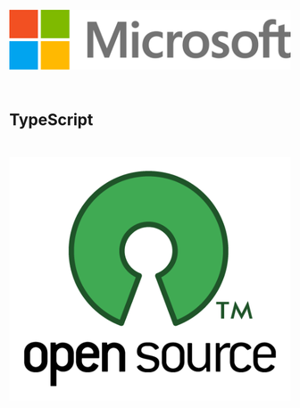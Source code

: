 <!-- .slide: data-background="url('resources/typescript-blueprint.svg') no-repeat" data-background-position="center" -->
![Microsoft](resources/microsoft-logo.jpg) <!-- .element class="small-logo" -->

<br />

# TypeScript

<br />

![Open Source](resources/opensource.png) <!-- .element class="small-logo" -->
